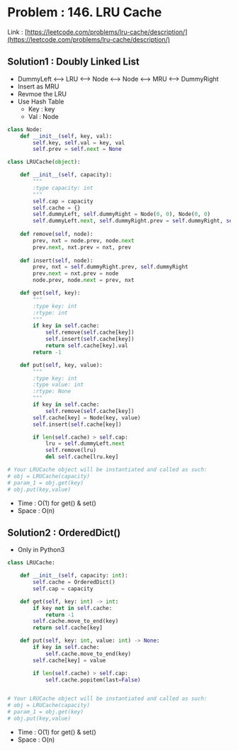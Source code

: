 # Problem : 146. LRU Cache
Link : [https://leetcode.com/problems/lru-cache/description/](https://leetcode.com/problems/lru-cache/description/)

## Solution1 : Doubly Linked List
- DummyLeft <--> LRU <--> Node <--> Node <--> MRU <--> DummyRight
- Insert as MRU
- Revmoe the LRU
- Use Hash Table
    - Key : key
    - Val : Node
```python
class Node:
    def __init__(self, key, val):
        self.key, self.val = key, val
        self.prev = self.next = None

class LRUCache(object):

    def __init__(self, capacity):
        """
        :type capacity: int
        """
        self.cap = capacity
        self.cache = {}
        self.dummyLeft, self.dummyRight = Node(0, 0), Node(0, 0)
        self.dummyLeft.next, self.dummyRight.prev = self.dummyRight, self.dummyLeft
    
    def remove(self, node):
        prev, nxt = node.prev, node.next
        prev.next, nxt.prev = nxt, prev
    
    def insert(self, node):
        prev, nxt = self.dummyRight.prev, self.dummyRight
        prev.next = nxt.prev = node
        node.prev, node.next = prev, nxt

    def get(self, key):
        """
        :type key: int
        :rtype: int
        """
        if key in self.cache:
            self.remove(self.cache[key])
            self.insert(self.cache[key])
            return self.cache[key].val
        return -1

    def put(self, key, value):
        """
        :type key: int
        :type value: int
        :rtype: None
        """
        if key in self.cache:
            self.remove(self.cache[key])
        self.cache[key] = Node(key, value)
        self.insert(self.cache[key])

        if len(self.cache) > self.cap:
            lru = self.dummyLeft.next
            self.remove(lru)
            del self.cache[lru.key]

# Your LRUCache object will be instantiated and called as such:
# obj = LRUCache(capacity)
# param_1 = obj.get(key)
# obj.put(key,value)
```
- Time : O(1) for get() & set()
- Space : O(n)

## Solution2 : OrderedDict()
- Only in Python3
```python
class LRUCache:

    def __init__(self, capacity: int):
        self.cache = OrderedDict()
        self.cap = capacity

    def get(self, key: int) -> int:
        if key not in self.cache:
            return -1
        self.cache.move_to_end(key)
        return self.cache[key]

    def put(self, key: int, value: int) -> None:
        if key in self.cache:
            self.cache.move_to_end(key)
        self.cache[key] = value

        if len(self.cache) > self.cap:
            self.cache.popitem(last=False)


# Your LRUCache object will be instantiated and called as such:
# obj = LRUCache(capacity)
# param_1 = obj.get(key)
# obj.put(key,value)
```
- Time : O(1) for get() & set()
- Space : O(n)
